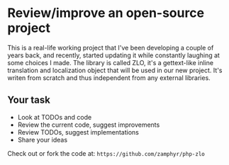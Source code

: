 Review/improve an open-source project
====================================

This is a real-life working project that I've been developing a couple of years back, and recently, started updating it while constantly laughing at some choices I made. The library is called ZLO, it's a gettext-like inline translation and localization object that will be used in our new project. It's writen from scratch and thus independent from any external libraries.

## Your task

 - Look at TODOs and code
 - Review the current code, suggest improvements
 - Review TODOs, suggest implementations
 - Share your ideas

Check out or fork the code at: `https://github.com/zamphyr/php-zlo`